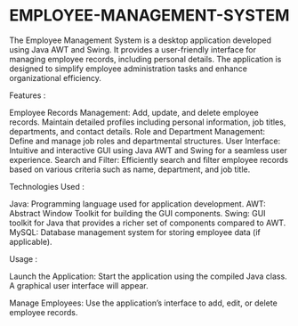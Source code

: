 # EMPLOYEE-MANAGEMENT-SYSTEM
The Employee Management System is a desktop application developed using Java AWT and Swing. It provides a user-friendly interface for managing employee records, including personal details.
The application is designed to simplify employee administration tasks and enhance organizational efficiency.

Features :

Employee Records Management: Add, update, and delete employee records. Maintain detailed profiles including personal information, job titles, departments, and contact details.
Role and Department Management: Define and manage job roles and departmental structures.
User Interface: Intuitive and interactive GUI using Java AWT and Swing for a seamless user experience.
Search and Filter: Efficiently search and filter employee records based on various criteria such as name, department, and job title.

Technologies Used :

Java: Programming language used for application development.
AWT: Abstract Window Toolkit for building the GUI components.
Swing: GUI toolkit for Java that provides a richer set of components compared to AWT.
MySQL: Database management system for storing employee data (if applicable).

Usage :

Launch the Application:
Start the application using the compiled Java class. A graphical user interface will appear.

Manage Employees:
Use the application’s interface to add, edit, or delete employee records.
